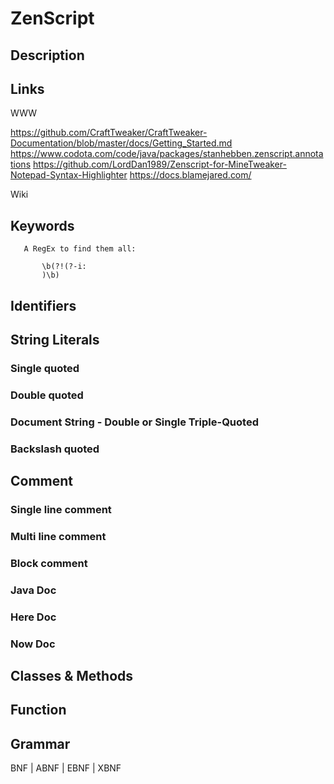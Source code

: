 
# ZenScript

## Description


## Links

WWW

https://github.com/CraftTweaker/CraftTweaker-Documentation/blob/master/docs/Getting_Started.md
https://www.codota.com/code/java/packages/stanhebben.zenscript.annotations
https://github.com/LordDan1989/Zenscript-for-MineTweaker-Notepad-Syntax-Highlighter
https://docs.blamejared.com/


Wiki



## Keywords
~~~
   A RegEx to find them all:

       \b(?!(?-i:
       )\b)
~~~


## Identifiers


## String Literals

### Single quoted

### Double quoted

### Document String - Double or Single Triple-Quoted

### Backslash quoted


## Comment

### Single line comment

### Multi line comment

### Block comment

### Java Doc

### Here Doc

### Now Doc


## Classes & Methods


## Function


## Grammar

BNF | ABNF | EBNF | XBNF

